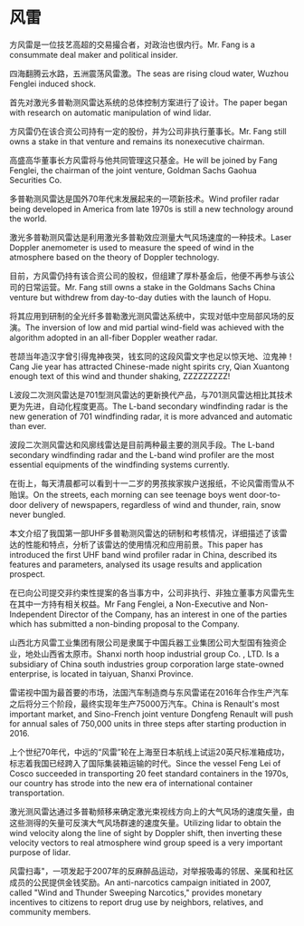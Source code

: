 # 风雷

<p><span class="chinese">方风雷是一位技艺高超的交易撮合者，对政治也很内行。</span><span class="english">Mr. Fang is a consummate deal maker and political insider.</span></p>

<p><span class="chinese">四海翻腾云水路，五洲震荡风雷激。</span><span class="english">The seas are rising cloud water, Wuzhou Fenglei induced shock.</span></p>

<p><span class="chinese">首先对激光多普勒测风雷达系统的总体控制方案进行了设计。</span><span class="english">The paper began with research on automatic manipulation of wind lidar.</span></p>

<p><span class="chinese">方风雷仍在该合资公司持有一定的股份，并为公司非执行董事长。</span><span class="english">Mr. Fang still owns a stake in that venture and remains its nonexecutive chairman.</span></p>

<p><span class="chinese">高盛高华董事长方风雷将与他共同管理这只基金。</span><span class="english">He will be joined by Fang Fenglei, the chairman of the joint venture, Goldman Sachs Gaohua Securities Co.</span></p>

<p><span class="chinese">多普勒测风雷达是国外70年代末发展起来的一项新技术。</span><span class="english">Wind profiler radar being developed in America from late 1970s is still a new technology around the world.</span></p>

<p><span class="chinese">激光多普勒测风雷达是利用激光多普勒效应测量大气风场速度的一种技术。</span><span class="english">Laser Doppler anemometer is used to measure the speed of wind in the atmosphere based on the theory of Doppler technology.</span></p>

<p><span class="chinese">目前，方风雷仍持有该合资公司的股权，但组建了厚朴基金后，他便不再参与该公司的日常运营。</span><span class="english">Mr. Fang still owns a stake in the Goldmans Sachs China venture but withdrew from day-to-day duties with the launch of Hopu.</span></p>

<p><span class="chinese">将其应用到研制的全光纤多普勒激光测风雷达系统中，实现对低中空局部风场的反演。</span><span class="english">The inversion of low and mid partial wind-field was achieved with the algorithm adopted in an all-fiber Doppler weather radar.</span></p>

<p><span class="chinese">苍颉当年造汉字曾引得鬼神夜哭，钱玄同的这段风雷文字也足以惊天地、泣鬼神！</span><span class="english">Cang Jie year has attracted Chinese-made night spirits cry, Qian Xuantong enough text of this wind and thunder shaking, ZZZZZZZZZ!</span></p>

<p><span class="chinese">L波段二次测风雷达是701型测风雷达的更新换代产品，与701测风雷达相比其技术更为先进，自动化程度更高。</span><span class="english">The L-band secondary windfinding radar is the new generation of 701 windfinding radar, it is more advanced and automatic than ever.</span></p>

<p><span class="chinese">波段二次测风雷达和风廓线雷达是目前两种最主要的测风手段。</span><span class="english">The L-band secondary windfinding radar and the L-band wind profiler are the most essential equipments of the windfinding systems currently.</span></p>

<p><span class="chinese">在街上，每天清晨都可以看到十一二岁的男孩挨家挨户送报纸，不论风雷雨雪从不贻误。</span><span class="english">On the streets, each morning can see teenage boys went door-to-door delivery of newspapers, regardless of wind and thunder, rain, snow never bungled.</span></p>

<p><span class="chinese">本文介绍了我国第一部UHF多普勒测风雷达的研制和考核情况，详细描述了该雷达的性能和特点，分析了该雷达的使用情况和应用前景。</span><span class="english">This paper has introduced the first UHF band wind profiler radar in China, described its features and parameters, analysed its usage results and application prospect.</span></p>

<p><span class="chinese">在已向公司提交非约束性提案的各当事方中，公司非执行、非独立董事方风雷先生在其中一方持有相关权益。</span><span class="english">Mr Fang Fenglei, a Non-Executive and Non-Independent Director of the Company, has an interest in one of the parties which has submitted a non-binding proposal to the Company.</span></p>

<p><span class="chinese">山西北方风雷工业集团有限公司是隶属于中国兵器工业集团公司大型国有独资企业，地处山西省太原市。</span><span class="english">Shanxi north hoop industrial group Co. , LTD. Is a subsidiary of China south industries group corporation large state-owned enterprise, is located in taiyuan, Shanxi Province.</span></p>

<p><span class="chinese">雷诺视中国为最首要的市场，法国汽车制造商与东风雷诺在2016年合作生产汽车之后将分三个阶段，最终实现年生产75000万汽车。</span><span class="english">China is Renault's most important market, and Sino-French joint venture Dongfeng Renault will push for annual sales of 750,000 units in three steps after starting production in 2016.</span></p>

<p><span class="chinese">上个世纪70年代，中远的“风雷”轮在上海至日本航线上试运20英尺标准箱成功，标志着我国已经跨入了国际集装箱运输的时代。</span><span class="english">Since the vessel Feng Lei of Cosco succeeded in transporting 20 feet standard containers in the 1970s, our country has strode into the new era of international container transportation.</span></p>

<p><span class="chinese">激光测风雷达通过多普勒频移来确定激光束视线方向上的大气风场的速度矢量，由这些测得的矢量可反演大气风场群速的速度矢量。</span><span class="english">Utilizing lidar to obtain the wind velocity along the line of sight by Doppler shift, then inverting these velocity vectors to real atmosphere wind group speed is a very important purpose of lidar.</span></p>

<p><span class="chinese">风雷扫毒"，一项发起于2007年的反麻醉品运动，对举报吸毒的邻居、亲属和社区成员的公民提供金钱奖励。</span><span class="english">An anti-narcotics campaign initiated in 2007, called "Wind and Thunder Sweeping Narcotics," provides monetary incentives to citizens to report drug use by neighbors, relatives, and community members.</span></p>

